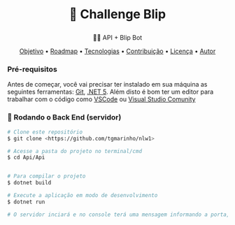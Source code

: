 <h1 align="center">
    <p>🔗 Challenge Blip</p>
</h1>
<p align="center"> 🐱‍🏍 API + Blip Bot</p>

<p align="center">
 <a href="#objetivo">Objetivo</a> •
 <a href="#roadmap">Roadmap</a> • 
 <a href="#tecnologias">Tecnologias</a> • 
 <a href="#contribuicao">Contribuição</a> • 
 <a href="#licenc-a">Licença</a> • 
 <a href="#autor">Autor</a>
</p>



### Pré-requisitos

Antes de começar, você vai precisar ter instalado em sua máquina as seguintes ferramentas:
[Git](https://git-scm.com), [.NET 5](https://dotnet.microsoft.com/download/dotnet/5.0). 
Além disto é bom ter um editor para trabalhar com o código como [VSCode](https://code.visualstudio.com/) ou [Visual Studio Comunity](https://visualstudio.microsoft.com/pt-br/vs/community/)

### 🎲 Rodando o Back End (servidor)

```bash
# Clone este repositório
$ git clone <https://github.com/tgmarinho/nlw1>

# Acesse a pasta do projeto no terminal/cmd
$ cd Api/Api


# Para compilar o projeto
$ dotnet build

# Execute a aplicação em modo de desenvolvimento
$ dotnet run

# O servidor inciará e no console terá uma mensagem informando a porta, EX: Now listening on: http://localhost:5000
```
